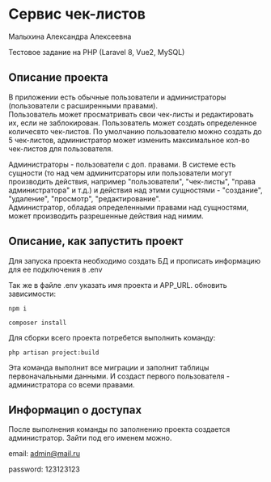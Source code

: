 # Сервис чек-листов

Малыхина Александра Алексеевна

Тестовое задание на PHP (Laravel 8, Vue2, MySQL)

## Описание проекта

В приложении есть обычные пользователи и администраторы (пользователи с расширенными правами).<br>
Пользователь может просматривать свои чек-листы и редактировать их, если не заблокирован. Пользователь может создать определенное количесвто чек-листов. По умолчанию пользователю можно создать до 5 чек-листов, администратор может изменить максимальное кол-во чек-листов для пользователя.

Администраторы - пользователи с доп. правами. В системе есть сущности (то над чем админитсраторы или пользователи могут производить действия, например "пользователи", "чек-листы", "права администратора" и т.д.) и действия над этими сущностями - "создание", "удаление", "просмотр", "редактирование". 
<br>Администратор, обладая определенными правами над сущностями, может производить разрешенные действия над нимим. 

## Описание, как запустить проект

Для запуска проекта необходимо создать БД и прописать информацию для ее подключения в .env

Так же в файле .env указать имя проекта и APP_URL. 
обновить зависимости: 

``` npm i ```

``` composer install ```

Для сборки всего проекта потребется выполнить команду:

``` php artisan project:build ```

Эта команда выполнит все миграции и заполнит таблицы первоначальными данными. И создаст первого пользователя - администратора со всеми правами.

##  Информациn о доступах 

После выполнения команды по заполнению проекта создается администратор. Зайти под его именем можно.

email: admin@mail.ru

password: 123123123

